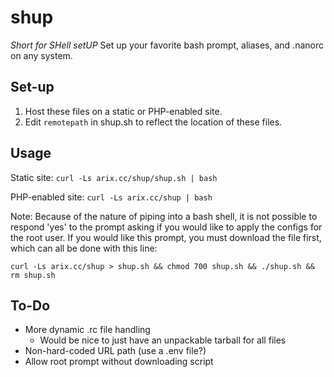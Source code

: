 # shup
_Short for SHell setUP_
Set up your favorite bash prompt, aliases, and .nanorc on any system.

## Set-up
1. Host these files on a static or PHP-enabled site.
2. Edit `remotepath` in shup.sh to reflect the location of these files.

## Usage
Static site:
`curl -Ls arix.cc/shup/shup.sh | bash`

PHP-enabled site:
`curl -Ls arix.cc/shup | bash`

Note: Because of the nature of piping into a bash shell, it is not possible to respond 'yes' to the prompt asking if you would like to apply the configs for the root user. If you would like this prompt, you must download the file first, which can all be done with this line:

`curl -Ls arix.cc/shup > shup.sh && chmod 700 shup.sh && ./shup.sh && rm shup.sh`

## To-Do
- More dynamic .rc file handling
	- Would be nice to just have an unpackable tarball for all files
- Non-hard-coded URL path (use a .env file?)
- Allow root prompt without downloading script